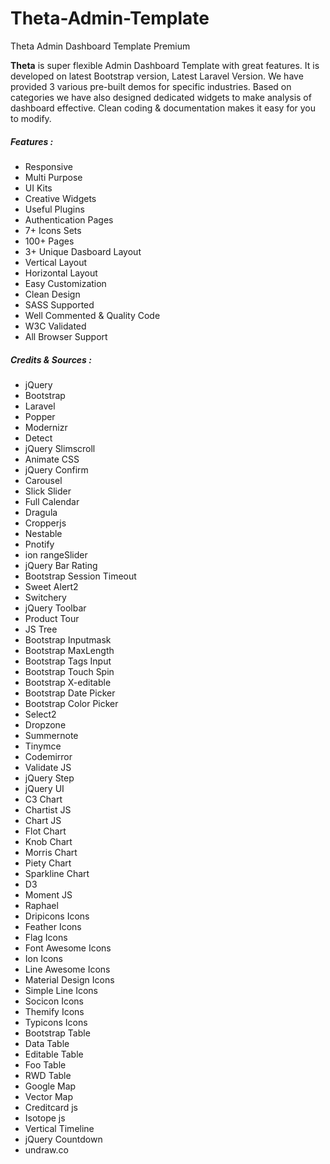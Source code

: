 # Theta-Admin-Template
Theta Admin Dashboard Template Premium

<div> <strong>Theta</strong> is super flexible Admin Dashboard Template with great features. It is developed on latest Bootstrap version, Latest Laravel Version. We have provided 3 various pre-built demos for specific industries. Based on categories we have also designed dedicated widgets to make analysis of dashboard effective. Clean coding &amp; documentation makes it easy for you to modify.<h5>Features :</h5><ul><li>Responsive</li><li>Multi Purpose</li><li>UI Kits</li><li>Creative Widgets</li><li>Useful Plugins</li><li>Authentication Pages</li><li>7+ Icons Sets</li><li>100+ Pages</li><li>3+ Unique Dasboard Layout</li><li>Vertical Layout</li><li>Horizontal Layout</li><li>Easy Customization</li><li>Clean Design</li><li>SASS Supported</li><li>Well Commented &amp; Quality Code</li><li>W3C Validated</li><li>All Browser Support</li></ul><h5>Credits &amp; Sources :</h5><ul><li>jQuery</li><li>Bootstrap</li><li>Laravel</li><li>Popper</li><li>Modernizr</li><li>Detect</li><li>jQuery Slimscroll</li><li>Animate CSS</li><li>jQuery Confirm</li><li>Carousel</li><li>Slick Slider</li><li>Full Calendar</li><li>Dragula</li><li>Cropperjs</li><li>Nestable</li><li>Pnotify</li><li>ion rangeSlider</li><li>jQuery Bar Rating</li><li>Bootstrap Session Timeout</li><li>Sweet Alert2</li><li>Switchery</li><li>jQuery Toolbar</li><li>Product Tour</li><li>JS Tree</li><li>Bootstrap Inputmask</li><li>Bootstrap MaxLength</li><li>Bootstrap Tags Input</li><li>Bootstrap Touch Spin</li><li>Bootstrap X-editable</li><li>Bootstrap Date Picker</li><li>Bootstrap Color Picker</li><li>Select2</li><li>Dropzone</li><li>Summernote</li><li>Tinymce</li><li>Codemirror</li><li>Validate JS</li><li>jQuery Step</li><li>jQuery UI</li><li>C3 Chart</li><li>Chartist JS</li><li>Chart JS</li><li>Flot Chart</li><li>Knob Chart</li><li>Morris Chart</li><li>Piety Chart</li><li>Sparkline Chart</li><li>D3</li><li>Moment JS</li><li>Raphael</li><li>Dripicons Icons</li><li>Feather Icons</li><li>Flag Icons</li><li>Font Awesome Icons</li><li>Ion Icons</li><li>Line Awesome Icons</li><li>Material Design Icons</li><li>Simple Line Icons</li><li>Socicon Icons</li><li>Themify Icons</li><li>Typicons Icons</li><li>Bootstrap Table</li><li>Data Table</li><li>Editable Table</li><li>Foo Table</li><li>RWD Table</li><li>Google Map</li><li>Vector Map</li><li>Creditcard js</li><li>Isotope js</li><li>Vertical Timeline</li><li>jQuery Countdown</li><li>undraw.co</li></ul></div>
